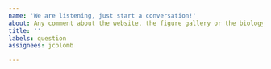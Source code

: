```yaml
---
name: 'We are listening, just start a conversation!'
about: Any comment about the website, the figure gallery or the biology of memory consolidation.
title: ''
labels: question
assignees: jcolomb

---
```



